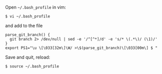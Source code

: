 Open `~/.bash_profile` in vim:
```
$ vi ~/.bash_profile
```
and add to the file
```
parse_git_branch() {
  git branch 2> /dev/null | sed -e '/^[^*]/d' -e 's/* \(.*\)/ (\1)/'
}
export PS1="\u \[\033[32m\]\W/ >\$(parse_git_branch)\[\033[00m\] $ "
```

Save and quit, reload:
```
$ source ~/.bash_profile
```
